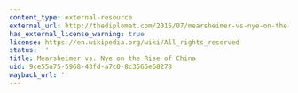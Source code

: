 ```yaml
---
content_type: external-resource
external_url: http://thediplomat.com/2015/07/mearsheimer-vs-nye-on-the-rise-of-china/
has_external_license_warning: true
license: https://en.wikipedia.org/wiki/All_rights_reserved
status: ''
title: Mearsheimer vs. Nye on the Rise of China
uid: 9ce55a75-5968-43fd-a7c0-8c3565e68278
wayback_url: ''
---
```

